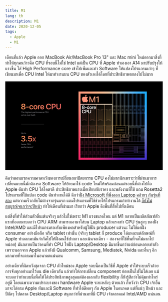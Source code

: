 ```yaml
---
title: M1
lang: th
description: M1
date: 2020-12-05
tags:
  - Apple
  - M1
---
```


เดือนที่แล้ว Apple ออก MacBook Air/MacBook Pro 13" และ Mac mini ใหม่ออกมาสิ่งที่ทำให้ทุกคนว้าวคือ CPU ที่รอบนี้ไม่ใช่ Intel แต่เป็น CPU ที่ Apple ทำเองเอา A14 มาปรับปรุงให้แรงขึ้น ใส่ High Performance core เข้าไปเพิ่มและทำ Software ให้แปลงโปรแกรมเก่าๆ ที่เขียนมาเพื่อ CPU Intel ให้มาทำงานบน CPU ของตัวเองได้โดยที่ประสิทธิภาพตกลงไปไม่มาก

![8-core, 4x Firestorm, 4x Icestorm](Apple_m1-chip-8-core-cpu-chart_11102020.jpg)

คิดว่าตอนแรกความคาดหวังของการเปลี่ยนสถาปัตยกรรม CPU คงไม่มากนักเพราะว่าที่ผ่านมาการเปลี่ยนแบบนี้มักต้องรอ Software ให้ย้ายมาใช้ code ใหม่ให้พร้อมก่อนแต่รอบนี้ที่ต่างไปคือ Apple ดันทำ CPU ได้โคตรดี ประสิทธิภาพแรงเมื่อเทียบกับราคา และพลังงานที่ใช้ แถม Rosetta2 โปรแกรมที่ใช้แปลง code ดันทำงานได้ดี ดีกว่า[ฝั่ง Microsoft ที่พึ่งออก Laptop คล้ายๆ กันรุ่นที่สอง](https://www.theverge.com/2020/10/23/21526702/microsoft-surface-pro-x-2020-review-arm-windows-10-apps-features-specs-price) แต่ความเร็วกลับไม่ต่างจากรุ่นแรก แถมโปรแกรมที่ใช้ช่วยให้โปรแกรมเก่าทำงานได้ [ก็ยังไม่สมบูรณ์จนกว่าจะปีหน้า](https://www.theverge.com/2020/9/30/21495510/microsoft-windows-on-arm-x64-app-emulation) ทำให้เดือนที่ผ่านมา เรียกว่า Apple ดึงพื้นที่สื่อไปทั้งเดือน

แต่สิ่งที่ทำให้ส่วนตัวตื่นเต้นจริงๆ แล้วไม่ใช่เพราะ M1 แรงขนาดไหน แต่ M1 กลายเป็นผลิตภัณฑ์ตัวแรกที่ออกมาบอกว่า CPU ARM สามารถเอามาใส่บน Laptop แล้วแรงเท่า CPU รุ่นสูงๆ ของฝั่ง Intel/AMD และมีโปรแกรมรองรับเพียงพอสำหรับผู้ใช้ฝั่ง producer แล้วนะ ไม่ใช้แค่ฝั่ง consumer อย่างมือถือ หรือ tablet เท่านั้น (จริงๆ tablet ก็ produce ได้แหละแต่ลักษณ์ที่ Apple ทำออกมามันจำกัดไปให้ฝั่งคนใช้ปากกา และเน้นจอเดียว - สองจอที่ใช้พื้นที่จอไม่มากไปหน่อย) มันกลายเป็นว่าคนที่ทำ CPU ให้ฝั่ง Laptop/Desktop มีมากขึ้นกว่าแต่ก่อนหลายเท่าตัว เพราะนอกจาก Apple แล้วยังมี Qualcomm, Samsung, Mediatek, Nvida และอื่นๆ อีกมากมายที่จะตามมาในอนาคตแน่นอน

อย่างเดียวที่ผิดหวังสุดจาก CPU ตัวใหม่ของ Apple รอบนี้คงเป็นวิธีที่ Apple ทำให้ระบบเร็วด้วยการจับทุกอย่างมาไว้บน die เดียวกัน แล้วทำให้การเปลี่ยน component ย่อยเป็นไปไม่ได้เลย แม้จะบอกว่าทำแบบนี้เพื่อให้ได้ประสิทธิภาพสูงสุดแต่ต้องแลกกับ flexibility ก็ยังรู้สึกว่าไม่คุ้มเท่าไหร่อยู่ดี โดยเฉพาะความเปราะบางของ hardware Apple ระยะหลังๆ ด้วยแล้ว ก็หวังว่า CPU เจ้าอื่นมาจะไล่ตาม Apple ทันและมี Software ที่ทำได้ดีพอๆ กับ Apple ในอนาคต แต่ที่แน่ๆ ปีหน้า และปีถัดๆ ไปตลาด Desktop/Laptop สนุกกว่าที่ผ่านมาที่มี CPU เจ้าตลาดแค่ Intel/AMD แน่นอน
